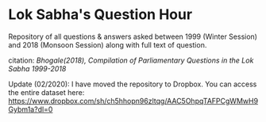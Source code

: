 <h1>Lok Sabha's Question Hour</h1>

Repository of all questions & answers asked between 1999 (Winter Session) and 2018 (Monsoon Session) along with full text of question. 

citation: <i> Bhogale(2018), Compilation of Parliamentary Questions in the Lok Sabha 1999-2018 </i>

Update (02/2020): I have moved the repository to Dropbox. You can access the entire dataset here: https://www.dropbox.com/sh/ch5hhopn96zltqg/AAC5OhpqTAFPCgWMwH9Gybm1a?dl=0   
